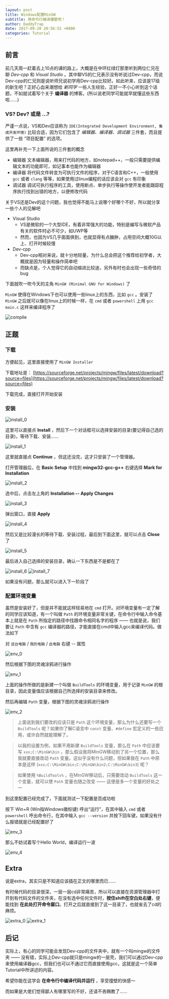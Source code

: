 ```yaml
---
layout: post
title: Windows配置MinGW
subtitle: 用命令行编译撞壁吧！
author: DaddyTrap
date: 2017-09-20 20:56:52 +0800
categories: Tutorial
---
```


## 前言

前几天周一赶着去上10点的课的路上，大概是在中环红绿灯那里听到两位仁兄在聊 *Dev-cpp* 和 *Visual Studio* 。其中聊VS的仁兄表示没有听说过Dev-cpp，而说Dev-cpp的仁兄则是说听师兄说初学用Dev-cpp比较好。如此听来，应该是17级的新生吧？正好心血来潮想给 *新同学* 一些人生经验，正好一不小心听到这个话题，不如就试着写个关于 **编译器** 的博客。(所以说老同学可能就早就懂这些东西啦……)

### VS? Dev? 或是 ...?

严谨一点说，VS和Dev应该称为 `IDE(Integrated Development Environment, 集成开发环境)` 比较合适，因为它们包含了 *编辑器、编译器、调试器* 三件套，而且提供了一些 “项目配置” 的选项。

这里再补充一下上面所说的三件套的概念
+ 编辑器 文本编辑器，用来打代码的地方，如notepad++，一般只需要提供编辑文本的功能即可，如记事本也能作为编辑器
+ 编译器 将代码文件转变为可执行文件的程序，对于C语言和C++，一般使用 `gcc` 或者 `clang` 等等，如果使用过linux编程的话应该会对 `gcc` 有印象
+ 调试器 调试可执行程序的工具，使用断点、单步执行等操作使开发者能跟踪程序执行找到出错的地方，以便修改代码

关于VS还是Dev的这个问题，我也觉得不能马上说哪个好哪个不好，所以就分享一些个人的见解吧

+ Visual Studio
  + VS是微软的一个大型IDE，有着非常强大的功能，特别是编写与微软产品有关的软件时必不可少，如UWP等
  + 然而，也因为VS几乎面面俱到，也就显得有点臃肿，占用空间大概10G以上、打开时候较慢
+ Dev-cpp
  + Dev-cpp相对来说，就十分地轻量，为什么总会把这个推荐给初学者，大概就是因为轻量和操作简单吧
  + 而缺点是，个人觉得它的自动缩进比较迷，另外有时也会出现一些奇怪的bug

下面就吹一吹今天的主角 `MinGW (Minimal GNU for Windows)` 了

`MinGW` 使得在Windows下也可以使用一些linux上的东西，比如 `gcc` 。安装了 `MinGW` 之后就可以像在linux上的时候一样，在 `cmd` 或者 `powershell` 上用 `gcc main.c` 这样来编译程序了

![compile](/assets/setup-mingw-tutorial/extra_1.png)

## 正题

### 下载

方便起见，这里直接使用了 `MinGW Installer`

下载地址是： [https://sourceforge.net/projects/mingw/files/latest/download?source=files](https://sourceforge.net/projects/mingw/files/latest/download?source=files)

下载完成，直接打开开始安装

### 安装

![install_0](/assets/setup-mingw-tutorial/install_0.png)

这里可以直接点 **Install** ，然后下一个对话框可以选择安装的目录(要记得自己选的目录)，等待下载、安装……

![install_1](/assets/setup-mingw-tutorial/install_1.png)

这里就直接点 **Continue** ，但这还没完，这才只安装了一个管理器。

打开管理器后，在 **Basic Setup** 中找到 **mingw32-gcc-g++** 右键选择 **Mark for Installation**

![install_2](/assets/setup-mingw-tutorial/install_2.png)

选中后，点击左上角的 **Installation -- Apply Changes**

![install_3](/assets/setup-mingw-tutorial/install_3.png)

弹出窗口，直接 **Apply**

![install_4](/assets/setup-mingw-tutorial/install_4.png)

然后又是比较漫长的等待下载、安装过程，最后到下面这里，就可以点击 **Close** 了

![install_5](/assets/setup-mingw-tutorial/install_5.png)

最后进入自己选择的安装目录，确认一下东西是不是都在了

![install_6](/assets/setup-mingw-tutorial/install_6.png)
![install_7](/assets/setup-mingw-tutorial/install_7.png)

如果没有问题，那么就可以进入下一阶段了

### 配置环境变量

虽然是安装好了，但是并不能就这样轻易地在 `cmd` 打开。对环境变量有一定了解的同学应该知道，有一个叫做 `Path` 的环境变量非常关键，在命令行中输入命令基本上就是在 `Path` 所指定的路径中找跟命令相同名字的程序 —— 也就是说，我们要让 `Path` 中含有 `gcc` 编译器的路径，才能直接在cmd中输入gcc来编译代码。做法如下

对 `这台电脑` / `我的电脑` / `此电脑` 右键 -- 属性

![env_0](/assets/setup-mingw-tutorial/env_0.png)

然后根据下图的灵魂涂鸦进行操作

![env_1](/assets/setup-mingw-tutorial/env_1.png)

上面的操作所做的是新建一个叫做 `BuildTools` 的环境变量，用于记录 `MinGW` 的根目录，因此变量值应该根据自己所选择的安装目录来修改。

然后再编辑 `Path` 变量，根据下图的灵魂涂鸦进行操作

![env_2](/assets/setup-mingw-tutorial/env_2.png)

> 上面说到我们要改的应该只是 `Path` 这个环境变量，那么为什么还要写一个 `BuildTools` 呢？如果你了解C语言中 `const` 变量、`#define` 宏定义的一些应用，或许自然就能理解了。

> 以我的设置为例，如果不用新建 `BuildTools` 变量，那么在 `Path` 中应该要写 `xxx;C:\MinGW\bin` ，那么假设我将MinGW移动到了另一个位置，那么我就要直接改动 `Path` 变量。这似乎没有什么问题，但如果我在 `Path` 中原本是这样 (`xxx;C:\MinGW\bin;C:\MinGW\bin2;C:\MinGW\bin3`) 呢？

> 如果使用 `%BuildTools%` ，在MinGW移动后，只需要改动 `BuildTools` 这一个变量，就可以使 `Path` 变量也随之改变 —— 这便是多一个变量的好处之一

到这里配置已经完成了，下面就测试一下配置是否成功啦

按下 Win+R (Win指Windows徽标键) 呼出“运行”，在其中输入 `cmd` 或者 `powershell` 呼出命令行，在其中输入 `gcc --version` 并按下回车键，如果没有什么报错就是已经配置好了

![env_3](/assets/setup-mingw-tutorial/env_3.png)

那么不妨试着写个Hello World，编译运行一波

![env_4](/assets/setup-mingw-tutorial/env_4.png)

## Extra

说是extra，其实只是不知道应该插在正文的哪里而已……

有时候代码的目录很深，一层一层cd非常痛苦，所以可以直接在资源管理器中打开到有代码文件的文件夹，在没有选中任何文件时，**按住shift在空白处右键**，便能找到 **在此处打开命令窗口**。打开之后就直接到了这一目录了，也就省去了cd的麻烦。

![extra_0](/assets/setup-mingw-tutorial/extra_0.png)
![extra_1](/assets/setup-mingw-tutorial/extra_1.png)

## 后记

实际上，有心的同学可能会发现Dev-cpp的文件夹中，就有一个叫mingw的文件夹 —— 没有错，实际上Dev-cpp就只是mingw的一层壳，我们可以通过Dev-cpp来使用编译器gcc，但我们也可以不通过它而直接使用gcc，这就是这一个简单Tutorial中所讲述的内容。

希望你能在这学会 **在命令行中编译代码并运行** ，享受撞壁的快感～

而如果是大佬们觉得鄙人有哪里写的不好，还请不吝赐教了……